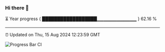### Hi there 👋

⏳ Year progress { ██████████████████▁▁▁▁▁▁▁▁▁▁▁▁ } 62.16 %

---

⏰ Updated on Thu, 15 Aug 2024 12:23:59 GMT

![Progress Bar CI](https://github.com/liununu/liununu/workflows/Progress%20Bar%20CI/badge.svg)
